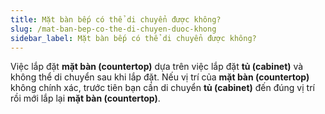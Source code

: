 ```yaml
---
title: Mặt bàn bếp có thể di chuyển được không?
slug: /mat-ban-bep-co-the-di-chuyen-duoc-khong
sidebar_label: Mặt bàn bếp có thể di chuyển được không?
---
```


Việc lắp đặt **mặt bàn (countertop)** dựa trên việc lắp đặt **tủ (cabinet)** và không thể di chuyển sau khi lắp đặt. Nếu vị trí của **mặt bàn (countertop)** không chính xác, trước tiên bạn cần di chuyển **tủ (cabinet)** đến đúng vị trí rồi mới lắp lại **mặt bàn (countertop)**.